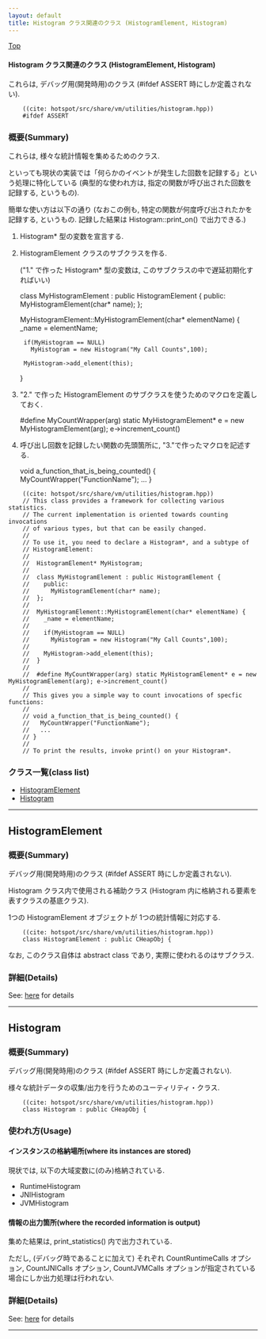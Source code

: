 ```yaml
---
layout: default
title: Histogram クラス関連のクラス (HistogramElement, Histogram)
---
```

[Top](../index.html)

#### Histogram クラス関連のクラス (HistogramElement, Histogram)

これらは, デバッグ用(開発時用)のクラス (#ifdef ASSERT 時にしか定義されない).


```
    ((cite: hotspot/src/share/vm/utilities/histogram.hpp))
    #ifdef ASSERT
```

### 概要(Summary)
これらは, 様々な統計情報を集めるためのクラス.

といっても現状の実装では「何らかのイベントが発生した回数を記録する」という処理に特化している
(典型的な使われ方は, 指定の関数が呼び出された回数を記録する, というもの).

簡単な使い方は以下の通り
(なおこの例も, 特定の関数が何度呼び出されたかを記録する, というもの.
記録した結果は Histogram::print_on() で出力できる.)

  1. Histogram* 型の変数を宣言する.

  2. HistogramElement クラスのサブクラスを作る.

     ("1." で作った Histogram* 型の変数は, このサブクラスの中で遅延初期化すればいい)

        class MyHistogramElement : public HistogramElement {
          public:
            MyHistogramElement(char* name);
        };

        MyHistogramElement::MyHistogramElement(char* elementName) {
          _name = elementName;

          if(MyHistogram == NULL)
            MyHistogram = new Histogram("My Call Counts",100);

          MyHistogram->add_element(this);
        }

  3. "2." で作った HistogramElement のサブクラスを使うためのマクロを定義しておく.
      
        #define MyCountWrapper(arg) static MyHistogramElement* e = new MyHistogramElement(arg); e->increment_count()
  
  4. 呼び出し回数を記録したい関数の先頭箇所に, "3."で作ったマクロを記述する.

        void a_function_that_is_being_counted() {
          MyCountWrapper("FunctionName");
          ...
        }


```
    ((cite: hotspot/src/share/vm/utilities/histogram.hpp))
    // This class provides a framework for collecting various statistics.
    // The current implementation is oriented towards counting invocations
    // of various types, but that can be easily changed.
    //
    // To use it, you need to declare a Histogram*, and a subtype of
    // HistogramElement:
    //
    //  HistogramElement* MyHistogram;
    //
    //  class MyHistogramElement : public HistogramElement {
    //    public:
    //      MyHistogramElement(char* name);
    //  };
    //
    //  MyHistogramElement::MyHistogramElement(char* elementName) {
    //    _name = elementName;
    //
    //    if(MyHistogram == NULL)
    //      MyHistogram = new Histogram("My Call Counts",100);
    //
    //    MyHistogram->add_element(this);
    //  }
    //
    //  #define MyCountWrapper(arg) static MyHistogramElement* e = new MyHistogramElement(arg); e->increment_count()
    //
    // This gives you a simple way to count invocations of specfic functions:
    //
    // void a_function_that_is_being_counted() {
    //   MyCountWrapper("FunctionName");
    //   ...
    // }
    //
    // To print the results, invoke print() on your Histogram*.
```



### クラス一覧(class list)

  * [HistogramElement](#no8RhGBpmF)
  * [Histogram](#no-HB3Uvyb)


---
## <a name="no8RhGBpmF" id="no8RhGBpmF">HistogramElement</a>

### 概要(Summary)
デバッグ用(開発時用)のクラス (#ifdef ASSERT 時にしか定義されない).

Histogram クラス内で使用される補助クラス
(Histogram 内に格納される要素を表すクラスの基底クラス).

1つの HistogramElement オブジェクトが 1つの統計情報に対応する.


```
    ((cite: hotspot/src/share/vm/utilities/histogram.hpp))
    class HistogramElement : public CHeapObj {
```

なお, このクラス自体は abstract class であり, 実際に使われるのはサブクラス.




### 詳細(Details)
See: [here](../doxygen/classHistogramElement.html) for details

---
## <a name="no-HB3Uvyb" id="no-HB3Uvyb">Histogram</a>

### 概要(Summary)
デバッグ用(開発時用)のクラス (#ifdef ASSERT 時にしか定義されない).

様々な統計データの収集/出力を行うためのユーティリティ・クラス.


```
    ((cite: hotspot/src/share/vm/utilities/histogram.hpp))
    class Histogram : public CHeapObj {
```

### 使われ方(Usage)
#### インスタンスの格納場所(where its instances are stored)
現状では, 以下の大域変数に(のみ)格納されている.

* RuntimeHistogram
* JNIHistogram
* JVMHistogram

#### 情報の出力箇所(where the recorded information is output)
集めた結果は, print_statistics() 内で出力されている.

ただし, (デバッグ時であることに加えて) それぞれ CountRuntimeCalls オプション, CountJNICalls オプション, CountJVMCalls オプションが指定されている場合にしか出力処理は行われない.




### 詳細(Details)
See: [here](../doxygen/classHistogram.html) for details

---
